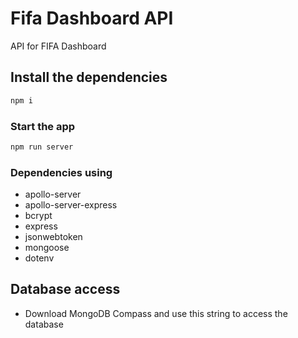 # Fifa Dashboard API

API for FIFA Dashboard

## Install the dependencies

```bash
npm i
```

### Start the app 

```bash
npm run server
```

### Dependencies using

* apollo-server
* apollo-server-express
* bcrypt
* express
* jsonwebtoken
* mongoose
* dotenv

## Database access

* Download MongoDB Compass and use this string to access the database
```
```